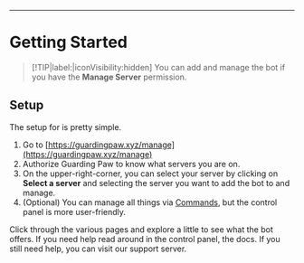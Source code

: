---

# Getting Started

> [!TIP|label:|iconVisibility:hidden]
> You can add and manage the bot if you have the **Manage Server** permission.

## Setup

The setup for is pretty simple.

1. Go to [https://guardingpaw.xyz/manage](https://guardingpaw.xyz/manage)
2. Authorize Guarding Paw to know what servers you are on.
3. On the upper-right-corner, you can select your server by clicking on **Select a server** and selecting the server you want to add the bot to and manage.
4. (Optional) You can manage all things via [Commands](/sites/all-commands.md), but the control panel is more user-friendly.




Click through the various pages and explore a little to see what the bot offers. If you need help read around in the control panel, the docs. If you still need help, you can visit our support server.
